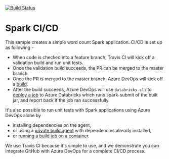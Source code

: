 [![Build Status](https://travis-ci.com/liupeirong/spark-cicd.svg?branch=master)](https://travis-ci.com/liupeirong/spark-cicd)

# Spark CI/CD

This sample creates a simple word count Spark application. CI/CD is set up as following - 
* When code is checked into a feature branch, Travis CI will kick off a validation build and run unit tests. 
* Once the validation build succeeds, the PR can be merged to the master branch. 
* Once the PR is merged to the master branch, Azure DevOps will kick off a [build](https://dev.azure.com/paigedevops/spark-github-cd/_build?definitionId=4). 
* After the build succeeds, Azure DevOps will use ```databricks cli``` to [deploy a job](https://dev.azure.com/paigedevops/spark-github-cd/_release?view=mine&definitionId=1) to Azure Databricks which runs spark-submit of the built jar, and report back if the job ran successfully. 

It's also possible to run unit tests with Spark applications using Azure DevOps alone by
* installing dependencies on the agent, 
* or using a [private build agent](https://docs.microsoft.com/en-us/azure/devops/pipelines/agents/v2-linux?view=vsts) with dependencies already installed, 
* or [running a build job on a container](https://docs.microsoft.com/en-us/azure/devops/pipelines/process/container-phases?view=vsts&tabs=yaml). 

We use Travis CI because it's simple to use, and we demonstrate you can integrate GitHub with Azure DevOps for a complete CI/CD process. 